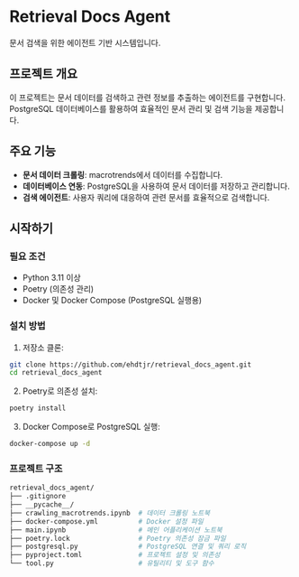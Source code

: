 # Retrieval Docs Agent

문서 검색을 위한 에이전트 기반 시스템입니다.

## 프로젝트 개요

이 프로젝트는 문서 데이터를 검색하고 관련 정보를 추출하는 에이전트를 구현합니다. PostgreSQL 데이터베이스를 활용하여 효율적인 문서 관리 및 검색 기능을 제공합니다.

## 주요 기능

- **문서 데이터 크롤링**: macrotrends에서 데이터를 수집합니다.
- **데이터베이스 연동**: PostgreSQL을 사용하여 문서 데이터를 저장하고 관리합니다.
- **검색 에이전트**: 사용자 쿼리에 대응하여 관련 문서를 효율적으로 검색합니다.

## 시작하기

### 필요 조건

- Python 3.11 이상
- Poetry (의존성 관리)
- Docker 및 Docker Compose (PostgreSQL 실행용)

### 설치 방법

1. 저장소 클론:
```bash
git clone https://github.com/ehdtjr/retrieval_docs_agent.git
cd retrieval_docs_agent
```

2. Poetry로 의존성 설치:
```bash
poetry install
```

3. Docker Compose로 PostgreSQL 실행:
``` bash
docker-compose up -d
```

### 프로젝트 구조
```bash
retrieval_docs_agent/
├── .gitignore
├── __pycache__/
├── crawling_macrotrends.ipynb  # 데이터 크롤링 노트북
├── docker-compose.yml          # Docker 설정 파일
├── main.ipynb                  # 메인 어플리케이션 노트북
├── poetry.lock                 # Poetry 의존성 잠금 파일
├── postgresql.py               # PostgreSQL 연결 및 쿼리 로직
├── pyproject.toml              # 프로젝트 설정 및 의존성
└── tool.py                     # 유틸리티 및 도구 함수
```